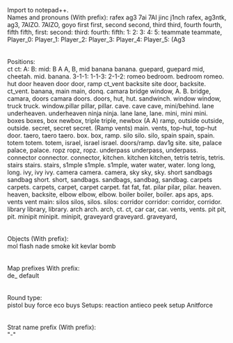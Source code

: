 Import to notepad++.
<br />
Names and pronouns (With prefix): 
rafex ag3 7ai 7AI jinc j1nch rafex, ag3ntk, ag3, 7AIZO. 7AIZO, goyo first first, second second, third third, fourth fourth, fifth fifth, first: second: third: fourth: fifth: 1: 2: 3: 4: 5: teammate teammate, Player_0: Player_1: Player_2: Player_3: Player_4: Player_5:  (Ag3
<br />
<br />
<br />
Positions: 
<br />
ct ct: A: B: mid: B A A, B, mid banana banana. guepard, guepard mid, cheetah. mid. banana. 3-1-1: 1-1-3: 2-1-2: romeo bedroom. bedroom romeo. hut door heaven door door, ramp ct_vent backsite site door, backsite. ct_vent. banana, main main, donq. camara bridge window, A. B. bridge, camara, doors camara doors. doors, hut, hut. sandwinch. window window, truck truck. window.pillar pillar, pillar. cave. cave cave, mini/behind. lane underheaven. underheaven ninja ninja. lane lane, lane. mini, mini mini. boxes boxes, box newbox, triple triple, newbox (A A) ramp, outside outside, outside. secret, secret secret. (Ramp vents) main. vents, top-hut, top-hut door. taero, taero taero. box. box, ramp. silo silo. silo, spain spain, spain. totem totem. totem, israel, israel israel. doors/ramp. dav1g site. site, palace palace, palace. ropz ropz, ropz. underpass underpass, underpass. connector connector. connector, kitchen. kitchen kitchen, tetris tetris, tetris. stairs stairs. stairs, s1mple s1mple. s1mple, water water, water. long long, long. ivy, ivy ivy. camera camera. camera, sky sky, sky. short sandbags sandbag short. short, sandbags. sandbags, sandbag, sandbag. carpets carpets. carpets, carpet, carpet carpet. fat fat, fat. pilar pilar, pilar. heaven. heaven, backsite, elbow elbow, elbow. boiler boiler, boiler. aps aps, aps. vents vent main: silos silos, silos. silos: corridor corridor: corridor, corridor. library library, library. arch arch. arch, ct. ct, car car, car. vents, vents. pit pit, pit. minipit minipit. minipit, graveyard graveyard. graveyard,
<br />
<br />
<br />
Objects (With prefix):
<br />
mol flash nade smoke kit kevlar bomb
<br />
<br />
<br />
Map prefixes With prefix: 
<br />
de_ default
<br />
<br />
<br />
Round type: 
<br />
pistol buy force eco buys Setups: reaction antieco peek setup Anitforce
<br />
<br />
<br />
Strat name prefix (With prefix): 
<br />
"-"

